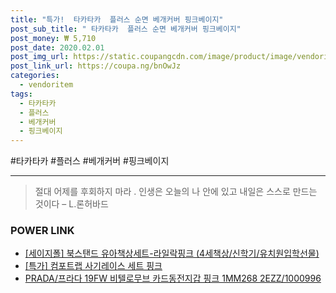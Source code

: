 ```yaml
--- 
title: "특가!  타카타카  플러스 순면 베개커버 핑크베이지" 
post_sub_title: " 타카타카  플러스 순면 베개커버 핑크베이지" 
post_money: ₩ 5,710 
post_date: 2020.02.01 
post_img_url: https://static.coupangcdn.com/image/product/image/vendoritem/2019/02/13/3691092628/819f896b-7091-4785-8c33-7ae0dd72c557.jpg 
post_link_url: https://coupa.ng/bnOwJz 
categories: 
  - vendoritem 
tags: 
  - 타카타카 
  - 플러스 
  - 베개커버 
  - 핑크베이지 
--- 
```

  #타카타카 #플러스 #베개커버 #핑크베이지 
<hr> 

> 절대 어제를 후회하지 마라 . 인생은 오늘의 나 안에 있고 내일은 스스로 만드는 것이다 – L.론허바드 


### POWER LINK

* <a href="https://blog.naver.com/fasyy4321/221787784264" target="_blank">[세이지폴] 북스탠드 유아책상세트-라일락핑크 (4세책상/신학기/유치원입학선물)</a>
* <a href="https://blog.naver.com/an0733/221788496946" target="_blank">[특가] 컴포트랩 사기레이스 세트 핑크</a>
* <a href="https://blog.naver.com/fasyy4321/221785734587" target="_blank">PRADA/프라다 19FW 비텔로무브 카드동전지갑 핑크 1MM268 2EZZ/1000996</a>
